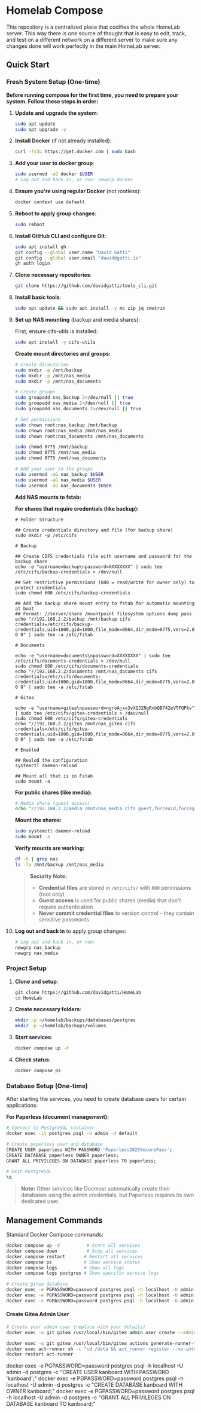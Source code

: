 # Homelab Compose

This repository is a centralized place that codifies the whole HomeLab server. This way there is one source of thought that is easy to edit, track, and test on a different network on a different server to make sure any changes done will work perfectly in the main HomeLab server.

## Quick Start

### Fresh System Setup (One-time)

**Before running compose for the first time, you need to prepare your system. Follow these steps in order:**

1. **Update and upgrade the system**:

   ```bash
   sudo apt update
   sudo apt upgrade -y
   ```

2. **Install Docker** (if not already installed):

   ```bash
   curl -fsSL https://get.docker.com | sudo bash
   ```

3. **Add your user to docker group**:

   ```bash
   sudo usermod -aG docker $USER
   # Log out and back in, or run: newgrp docker
   ```

4. **Ensure you're using regular Docker** (not rootless):

   ```bash
   docker context use default
   ```

5. **Reboot to apply group changes**:

   ```bash
   sudo reboot
   ```

6. **Install GitHub CLI and configure Git**:

   ```bash
   sudo apt install gh
   git config --global user.name "David Gatti"
   git config --global user.email "dawid@gatti.io"
   gh auth login
   ```

7. **Clone necessary repositories**:

   ```bash
   git clone https://github.com/davidgatti/tools_cli.git
   ```

8. **Install basic tools**:

   ```bash
   sudo apt update && sudo apt install -y mc zip jq cmatrix
   ```

9. **Set up NAS mounting** (backup and media shares):

   First, ensure cifs-utils is installed:

   ```bash
   sudo apt install -y cifs-utils
   ```

   **Create mount directories and groups:**

   ```bash
   # Create directories
   sudo mkdir -p /mnt/backup 
   sudo mkdir -p /mnt/nas_media
   sudo mkdir -p /mnt/nas_documents
   
   # Create groups
   sudo groupadd nas_backup 2>/dev/null || true
   sudo groupadd nas_media 2>/dev/null || true
   sudo groupadd nas_documents 2>/dev/null || true
   
   # Set permissions
   sudo chown root:nas_backup /mnt/backup
   sudo chown root:nas_media /mnt/nas_media
   sudo chown root:nas_documents /mnt/nas_documents
   
   sudo chmod 0775 /mnt/backup 
   sudo chmod 0775 /mnt/nas_media
   sudo chmod 0775 /mnt/nas_documents
   
   # Add your user to the groups
   sudo usermod -aG nas_backup $USER
   sudo usermod -aG nas_media $USER
   sudo usermod -aG nas_documents $USER
   ```

   **Add NAS mounts to fstab:**

   **For shares that require credentials (like backup):**

   ```shell
   # Folder Structure

   ## Create credentials directory and file (for backup share)
   sudo mkdir -p /etc/cifs

   # Backup

   ## Create CIFS credentials file with username and password for the backup share
   echo -e "username=backup\npassword=XXXXXXXX" | sudo tee /etc/cifs/backup-credentials > /dev/null

   ## Set restrictive permissions (600 = read/write for owner only) to protect credentials
   sudo chmod 600 /etc/cifs/backup-credentials
   
   ## Add the backup share mount entry to fstab for automatic mounting at boot
   ## Format: //server/share /mountpoint filesystem options dump pass
   echo "//192.168.2.2/backup /mnt/backup cifs credentials=/etc/cifs/backup-credentials,uid=1000,gid=1000,file_mode=0664,dir_mode=0775,vers=2.0 0 0" | sudo tee -a /etc/fstab

   # Documents

   echo -e "username=documents\npassword=XXXXXXXX" | sudo tee /etc/cifs/documents-credentials > /dev/null
   sudo chmod 600 /etc/cifs/documents-credentials
   echo "//192.168.2.2/documents /mnt/nas_documents cifs credentials=/etc/cifs/documents-credentials,uid=1000,gid=1000,file_mode=0664,dir_mode=0775,vers=2.0 0 0" | sudo tee -a /etc/fstab

   # Gitea

   echo -e "username=gitea\npassword=ngroAjxv3vXQJ2NgRnbQB742eVTFQPkv" | sudo tee /etc/cifs/gitea-credentials > /dev/null
   sudo chmod 600 /etc/cifs/gitea-credentials
   echo "//192.168.2.2/gitea /mnt/nas_gitea cifs credentials=/etc/cifs/gitea-credentials,uid=1000,gid=1000,file_mode=0664,dir_mode=0775,vers=2.0 0 0" | sudo tee -a /etc/fstab

   # Enabled

   ## Realod the configuration
   systemctl daemon-reload

   ## Mount all that is in Fstab
   sudo mount -a
   ```

   **For public shares (like media):**

   ```bash
   # Media share (guest access)
   echo "//192.168.2.2/media /mnt/nas_media cifs guest,forceuid,forcegid,uid=0,gid=nas_media,file_mode=0664,dir_mode=0775,rw,vers=2.0 0 0" | sudo tee -a /etc/fstab
   ```

   **Mount the shares:**

   ```bash
   sudo systemctl daemon-reload
   sudo mount -a
   ```

   **Verify mounts are working:**

   ```bash
   df -h | grep nas
   ls -la /mnt/backup /mnt/nas_media
   ```

   > **Security Note:**
   > - **Credential files** are stored in `/etc/cifs/` with `600` permissions (root only)
   > - **Guest access** is used for public shares (media) that don't require authentication
   > - **Never commit credential files** to version control - they contain sensitive passwords

10. **Log out and back in** to apply group changes:

    ```bash
    # Log out and back in, or run:
    newgrp nas_backup
    newgrp nas_media
    ```

### Project Setup

1. **Clone and setup**:

   ```bash
   git clone https://github.com/davidgatti/HomeLab
   cd HomeLab
   ```

2. **Create necessary folders**:

   ```bash
   mkdir -p ~/homelab/backups/databases/postgres
   mkdir -p ~/homelab/backups/volumes
   ```

3. **Start services**:

   ```bash
   docker compose up -d
   ```

4. **Check status**:

   ```bash
   docker compose ps
   ```

### Database Setup (One-time)

After starting the services, you need to create database users for certain applications:

**For Paperless (document management):**

```bash
# Connect to PostgreSQL container
docker exec -it postgres psql -U admin -d default

# Create paperless user and database
CREATE USER paperless WITH PASSWORD 'Paperless2025SecurePass';
CREATE DATABASE paperless OWNER paperless;
GRANT ALL PRIVILEGES ON DATABASE paperless TO paperless;

# Exit PostgreSQL
\q
```

> **Note:** Other services like Docmost automatically create their databases using the admin credentials, but Paperless requires its own dedicated user.

## Management Commands

Standard Docker Compose commands:

```bash
docker compose up -d          # Start all services
docker compose down           # Stop all services
docker compose restart       # Restart all services
docker compose ps            # Show service status
docker compose logs          # Show all logs
docker compose logs postgres # Show specific service logs
```


```bash
# Create gitea database
docker exec -e PGPASSWORD=password postgres psql -h localhost -U admin -d postgres -c "CREATE USER gitea WITH PASSWORD 'gitea';"
docker exec -e PGPASSWORD=password postgres psql -h localhost -U admin -d postgres -c "CREATE DATABASE gitea WITH OWNER gitea;"
docker exec -e PGPASSWORD=password postgres psql -h localhost -U admin -d postgres -c "GRANT ALL PRIVILEGES ON DATABASE gitea TO gitea;"
```

#### Create Gitea Admin User

```bash
# Create your admin user (replace with your details)
docker exec -u git gitea /usr/local/bin/gitea admin user create --admin --username david --password password --email david@local.lan
```

```bash
docker exec -u git gitea /usr/local/bin/gitea actions generate-runner-token
docker exec act-runner sh -c "cd /data && act_runner register --no-interactive --instance http://gitea --token TOKEN" 2>/dev/null || echo "Runner already registered"
docker restart act-runner
```

docker exec -e PGPASSWORD=password postgres psql -h localhost -U admin -d postgres -c "CREATE USER kanboard WITH PASSWORD 'kanboard';"
docker exec -e PGPASSWORD=password postgres psql -h localhost -U admin -d postgres -c "CREATE DATABASE kanboard WITH OWNER kanboard;"
docker exec -e PGPASSWORD=password postgres psql -h localhost -U admin -d postgres -c "GRANT ALL PRIVILEGES ON DATABASE kanboard TO kanboard;"